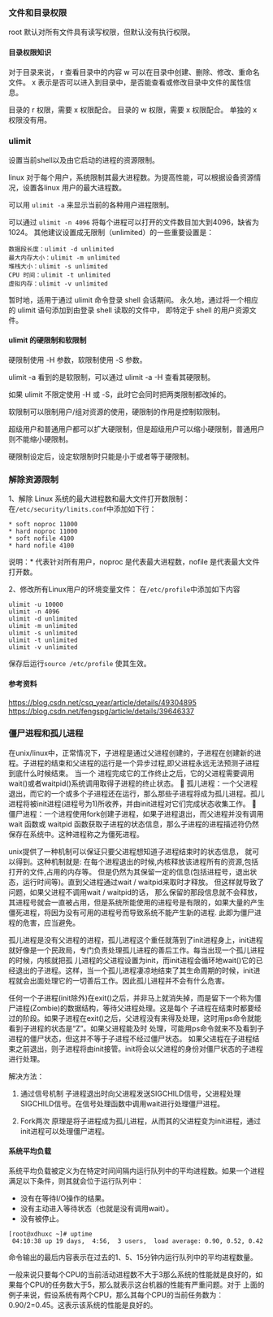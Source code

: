 ### 文件和目录权限

root 默认对所有文件具有读写权限，但默认没有执行权限。

#### 目录权限知识
对于目录来说，
r 查看目录中的内容
w 可以在目录中创建、删除、修改、重命名文件。
x 表示是否可以进入到目录中，是否能查看或修改目录中文件的属性信息。

目录的 r 权限，需要 x 权限配合。
目录的 w 权限，需要 x 权限配合。
单独的 x 权限没有用。

### ulimit

设置当前shell以及由它启动的进程的资源限制。

linux 对于每个用户，系统限制其最大进程数。为提高性能，可以根据设备资源情况，设置各linux 用户的最大进程数。

可以用 `ulimit -a` 来显示当前的各种用户进程限制。

可以通过 `ulimit -n 4096` 将每个进程可以打开的文件数目加大到4096，缺省为1024。
其他建议设置成无限制（unlimited）的一些重要设置是：
```
数据段长度：ulimit -d unlimited
最大内存大小：ulimit -m unlimited
堆栈大小：ulimit -s unlimited
CPU 时间：ulimit -t unlimited
虚拟内存：ulimit -v unlimited
```
 暂时地，适用于通过 ulimit 命令登录 shell 会话期间。
永久地，通过将一个相应的 ulimit 语句添加到由登录 shell 读取的文件中， 即特定于 shell 的用户资源文件。

#### ulimit 的硬限制和软限制
硬限制使用 -H 参数，软限制使用 -S 参数。

ulimit -a 看到的是软限制，可以通过 ulimit -a -H 查看其硬限制。

如果 ulimit 不限定使用 -H 或 -S，此时它会同时把两类限制都改掉的。

软限制可以限制用户/组对资源的使用，硬限制的作用是控制软限制。

超级用户和普通用户都可以扩大硬限制，但是超级用户可以缩小硬限制，普通用户则不能缩小硬限制。

硬限制设定后，设定软限制时只能是小于或者等于硬限制。

### 解除资源限制
1、解除 Linux 系统的最大进程数和最大文件打开数限制：
在`/etc/security/limits.conf`中添加如下行：
```
* soft noproc 11000
* hard noproc 11000
* soft nofile 4100
* hard nofile 4100
```
说明：* 代表针对所有用户，noproc 是代表最大进程数，nofile 是代表最大文件打开数。

2、修改所有Linux用户的环境变量文件：
在`/etc/profile`中添加如下内容
```
ulimit -u 10000
ulimit -n 4096
ulimit -d unlimited
ulimit -m unlimited
ulimit -s unlimited
ulimit -t unlimited
ulimit -v unlimited
```
保存后运行`source /etc/profile` 使其生效。

#### 参考资料
https://blog.csdn.net/csq_year/article/details/49304895 
https://blog.csdn.net/fengspg/article/details/39646337

### 僵尸进程和孤儿进程
在unix/linux中，正常情况下，子进程是通过父进程创建的，子进程在创建新的进程。子进程的结束和父进程的运行是一个异步过程,即父进程永远无法预测子进程 到底什么时候结束。 当一个 进程完成它的工作终止之后，它的父进程需要调用wait()或者waitpid()系统调用取得子进程的终止状态。
	孤儿进程：一个父进程退出，而它的一个或多个子进程还在运行，那么那些子进程将成为孤儿进程。孤儿进程将被init进程(进程号为1)所收养，并由init进程对它们完成状态收集工作。
	僵尸进程：一个进程使用fork创建子进程，如果子进程退出，而父进程并没有调用 wait 函数或 waitpid 函数获取子进程的状态信息，那么子进程的进程描述符仍然保存在系统中。这种进程称之为僵死进程。

unix提供了一种机制可以保证只要父进程想知道子进程结束时的状态信息， 就可以得到。这种机制就是: 在每个进程退出的时候,内核释放该进程所有的资源,包括打开的文件,占用的内存等。 但是仍然为其保留一定的信息(包括进程号，退出状态，运行时间等)。直到父进程通过wait / waitpid来取时才释放。 但这样就导致了问题，如果父进程不调用wait / waitpid的话， 那么保留的那段信息就不会释放，其进程号就会一直被占用，但是系统所能使用的进程号是有限的，如果大量的产生僵死进程，将因为没有可用的进程号而导致系统不能产生新的进程. 此即为僵尸进程的危害，应当避免。

孤儿进程是没有父进程的进程，孤儿进程这个重任就落到了init进程身上，init进程就好像是一个民政局，专门负责处理孤儿进程的善后工作。每当出现一个孤儿进程的时候，内核就把孤 儿进程的父进程设置为init，而init进程会循环地wait()它的已经退出的子进程。这样，当一个孤儿进程凄凉地结束了其生命周期的时候，init进程就会出面处理它的一切善后工作。因此孤儿进程并不会有什么危害。

任何一个子进程(init除外)在exit()之后，并非马上就消失掉，而是留下一个称为僵尸进程(Zombie)的数据结构，等待父进程处理。这是每个 子进程在结束时都要经过的阶段。如果子进程在exit()之后，父进程没有来得及处理，这时用ps命令就能看到子进程的状态是“Z”。如果父进程能及时 处理，可能用ps命令就来不及看到子进程的僵尸状态，但这并不等于子进程不经过僵尸状态。  如果父进程在子进程结束之前退出，则子进程将由init接管。init将会以父进程的身份对僵尸状态的子进程进行处理。

解决方法：
1)	通过信号机制
子进程退出时向父进程发送SIGCHILD信号，父进程处理SIGCHILD信号。在信号处理函数中调用wait进行处理僵尸进程。


2)	Fork两次
原理是将子进程成为孤儿进程，从而其的父进程变为init进程，通过init进程可以处理僵尸进程。

#### 系统平均负载
系统平均负载被定义为在特定时间间隔内运行队列中的平均进程数。如果一个进程满足以下条件，则其就会位于运行队列中：
* 没有在等待I/O操作的结果。
* 没有主动进入等待状态（也就是没有调用wait）。
* 没有被停止。

```
[root@xdhuxc ~]# uptime
 04:10:38 up 19 days,  4:56,  3 users,  load average: 0.90, 0.52, 0.42
```
命令输出的最后内容表示在过去的1、5、15分钟内运行队列中的平均进程数量。

一般来说只要每个CPU的当前活动进程数不大于3那么系统的性能就是良好的，如果每个CPU的任务数大于5，那么就表示这台机器的性能有严重问题。对于 上面的例子来说，假设系统有两个CPU，那么其每个CPU的当前任务数为：0.90/2=0.45。这表示该系统的性能是良好的。


